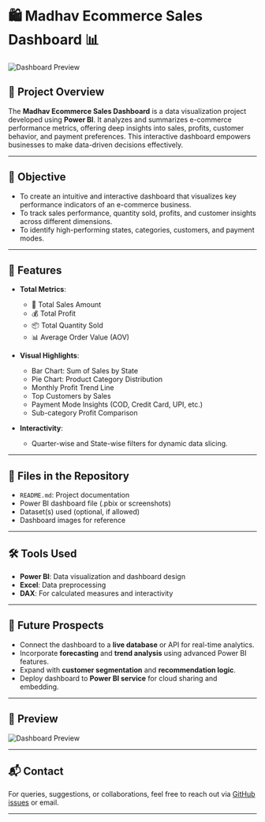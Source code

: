 # 🛍️ Madhav Ecommerce Sales Dashboard 📊

![Dashboard Preview](./60afa849-71ce-4d16-ae93-b79c2d2210b9.png)

## 📌 Project Overview

The **Madhav Ecommerce Sales Dashboard** is a data visualization project developed using **Power BI**. It analyzes and summarizes e-commerce performance metrics, offering deep insights into sales, profits, customer behavior, and payment preferences. This interactive dashboard empowers businesses to make data-driven decisions effectively.

---

## 🎯 Objective

- To create an intuitive and interactive dashboard that visualizes key performance indicators of an e-commerce business.
- To track sales performance, quantity sold, profits, and customer insights across different dimensions.
- To identify high-performing states, categories, customers, and payment modes.

---

## 🚀 Features

- **Total Metrics**:
  - 🧾 Total Sales Amount
  - 💰 Total Profit
  - 📦 Total Quantity Sold
  - 📊 Average Order Value (AOV)

- **Visual Highlights**:
  - Bar Chart: Sum of Sales by State
  - Pie Chart: Product Category Distribution
  - Monthly Profit Trend Line
  - Top Customers by Sales
  - Payment Mode Insights (COD, Credit Card, UPI, etc.)
  - Sub-category Profit Comparison

- **Interactivity**:
  - Quarter-wise and State-wise filters for dynamic data slicing.

---

## 📂 Files in the Repository

- `README.md`: Project documentation
- Power BI dashboard file (.pbix or screenshots)
- Dataset(s) used (optional, if allowed)
- Dashboard images for reference

---

## 🛠️ Tools Used

- **Power BI**: Data visualization and dashboard design
- **Excel**: Data preprocessing
- **DAX**: For calculated measures and interactivity

---

## 🔮 Future Prospects

- Connect the dashboard to a **live database** or API for real-time analytics.
- Incorporate **forecasting** and **trend analysis** using advanced Power BI features.
- Expand with **customer segmentation** and **recommendation logic**.
- Deploy dashboard to **Power BI service** for cloud sharing and embedding.

---

## 📸 Preview

![Dashboard Preview](./60afa849-71ce-4d16-ae93-b79c2d2210b9.png)

---

## 📬 Contact

For queries, suggestions, or collaborations, feel free to reach out via [GitHub issues](https://github.com/) or email.

---

